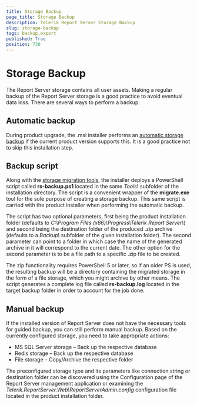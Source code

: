 ```yaml
---
title: Storage Backup
page_title: Storage Backup
description: Telerik Report Server Storage Backup
slug: storage-backup
tags: backup,export
published: True
position: 730
---
```


# Storage Backup

The Report Server storage contains all user assets. Making a regular backup of the Report Server storage is a good practice to avoid eventual data loss. There are several ways to perform a backup.

## Automatic backup

During product upgrade, the .msi installer performs an [automatic storage backup](installation#backup) if the current product version supports this. It is a good practice not to skip this installation step.

## Backup script

Along with the [storage migration tools](migration-tool), the installer deploys a PowerShell script called **rs-backup.ps1** located in the same *Tools\\* subfolder of the installation directory. The  script is a convenient wrapper of the **migrate.exe** tool for the sole purpose of creating a storage backup. This same script is carried with the product installer when performing the automatic backup.

The script has two optional parameters, first being the product installation folder (defaults to *C:\Program Files (x86)\Progress\Telerik Report Server\\*) and second being the destination folder of the produced .zip archive (defaults to a *Backup\\* subfolder of the given installation folder). The second parameter can point to a folder in which case the name of the generated archive in it will correspond to the current date. The other option for the second parameter is to be a file path to a specific .zip file to be created.

The zip functionality requires PowerShell 5 or later, so if an older PS is used, the resulting backup will be a directory containing the migrated storage in the form of a file storage, which you might archive by other means. The script generates a complete log file called **rs-backup.log** located in the target backup folder in order to account for the job done.

## Manual backup

If the installed version of Report Server does not have the necessary tools for guided backup, you can still perform manual backup. Based on the currently configured storage, you need to take appropriate actions: 

- MS SQL Server storage – Back up the respective database
- Redis storage – Back up the respective database 
- File storage – Copy/Archive the respective folder 

The preconfigured storage type and its parameters like connection string or destination folder can be discovered using the Configuration page of the Report Server management application or examining the *Telerik.ReportServer.Web\ReportServerAdmin.config* configuration file located in the product installation folder.
